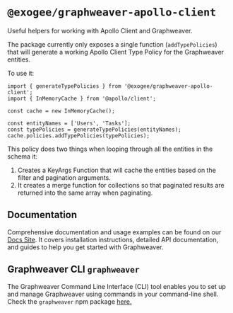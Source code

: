 # `@exogee/graphweaver-apollo-client`

Useful helpers for working with Apollo Client and Graphweaver.

The package currently only exposes a single function (`addTypePolicies`) that will generate a working Apollo Client Type Policy for the Graphweaver entities.

To use it:

```
import { generateTypePolicies } from '@exogee/graphweaver-apollo-client';
import { InMemoryCache } from '@apollo/client';

const cache = new InMemoryCache();

const entityNames = ['Users', 'Tasks'];
const typePolicies = generateTypePolicies(entityNames);
cache.policies.addTypePolicies(typePolicies);

```

This policy does two things when looping through all the entities in the schema it:

1. Creates a KeyArgs Function that will cache the entities based on the filter and pagination arguments.
2. It creates a merge function for collections so that paginated results are returned into the same array when paginating.

## Documentation

Comprehensive documentation and usage examples can be found on our [Docs Site](https://graphweaver.com/docs). It covers installation instructions, detailed API documentation, and guides to help you get started with Graphweaver.

## Graphweaver CLI `graphweaver`

The Graphweaver Command Line Interface (CLI) tool enables you to set up and manage Graphweaver using commands in your command-line shell. Check the `graphweaver` npm package [here.](https://www.npmjs.com/package/graphweaver)
